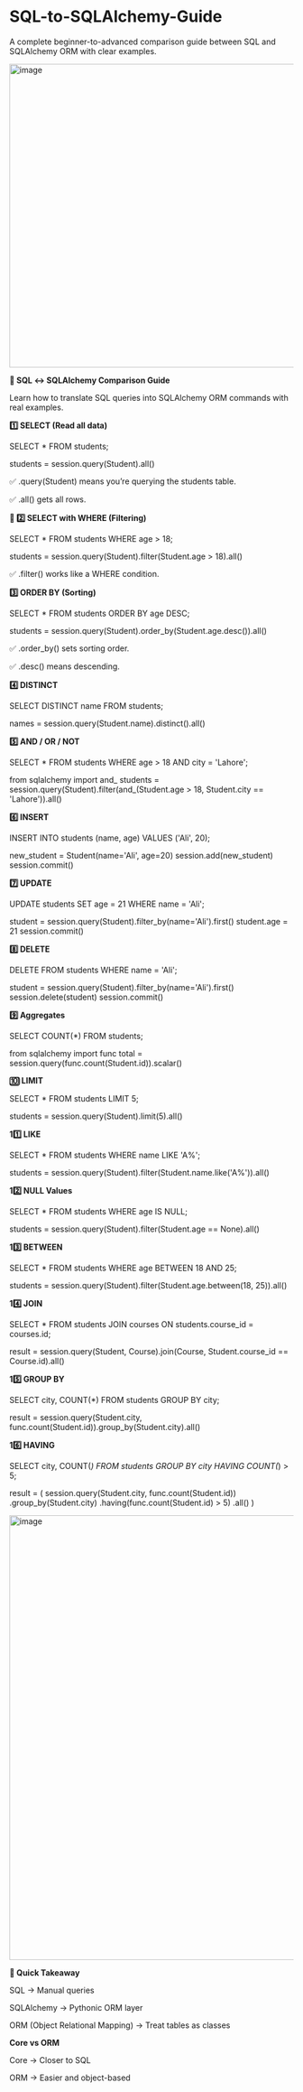 # SQL-to-SQLAlchemy-Guide
A complete beginner-to-advanced comparison guide between SQL and SQLAlchemy ORM with clear examples.

<img width="775" height="538" alt="image" src="https://github.com/user-attachments/assets/d724d272-3d3d-490d-957c-174340082673" />


**📘 SQL ↔ SQLAlchemy Comparison Guide**

Learn how to translate SQL queries into SQLAlchemy ORM commands with real examples.

**1️⃣ SELECT (Read all data)**

SELECT * FROM students;

students = session.query(Student).all()


✅ .query(Student) means you’re querying the students table.

✅ .all() gets all rows.

**🧠 2️⃣ SELECT with WHERE (Filtering)**

SELECT * FROM students WHERE age > 18;

students = session.query(Student).filter(Student.age > 18).all()


✅ .filter() works like a WHERE condition.

**3️⃣ ORDER BY (Sorting)**

SELECT * FROM students ORDER BY age DESC;

students = session.query(Student).order_by(Student.age.desc()).all()


✅ .order_by() sets sorting order.

✅ .desc() means descending.

**4️⃣ DISTINCT**

SELECT DISTINCT name FROM students;

names = session.query(Student.name).distinct().all()

**5️⃣ AND / OR / NOT**

SELECT * FROM students WHERE age > 18 AND city = 'Lahore';

from sqlalchemy import and_
students = session.query(Student).filter(and_(Student.age > 18, Student.city == 'Lahore')).all()

**6️⃣ INSERT**

INSERT INTO students (name, age) VALUES ('Ali', 20);

new_student = Student(name='Ali', age=20)
session.add(new_student)
session.commit()

**7️⃣ UPDATE**

UPDATE students SET age = 21 WHERE name = 'Ali';

student = session.query(Student).filter_by(name='Ali').first()
student.age = 21
session.commit()

**8️⃣ DELETE**

DELETE FROM students WHERE name = 'Ali';

student = session.query(Student).filter_by(name='Ali').first()
session.delete(student)
session.commit()

**9️⃣ Aggregates**

SELECT COUNT(*) FROM students;

from sqlalchemy import func
total = session.query(func.count(Student.id)).scalar()

**🔟 LIMIT**

SELECT * FROM students LIMIT 5;

students = session.query(Student).limit(5).all()

**11️⃣ LIKE**

SELECT * FROM students WHERE name LIKE 'A%';

students = session.query(Student).filter(Student.name.like('A%')).all()

**12️⃣ NULL Values**

SELECT * FROM students WHERE age IS NULL;

students = session.query(Student).filter(Student.age == None).all()

**13️⃣ BETWEEN**

SELECT * FROM students WHERE age BETWEEN 18 AND 25;

students = session.query(Student).filter(Student.age.between(18, 25)).all()

**14️⃣ JOIN**

SELECT * FROM students JOIN courses ON students.course_id = courses.id;

result = session.query(Student, Course).join(Course, Student.course_id == Course.id).all()

**15️⃣ GROUP BY**

SELECT city, COUNT(*) FROM students GROUP BY city;

result = session.query(Student.city, func.count(Student.id)).group_by(Student.city).all()

**16️⃣ HAVING**

SELECT city, COUNT(*) FROM students GROUP BY city HAVING COUNT(*) > 5;

result = (
    session.query(Student.city, func.count(Student.id))
    .group_by(Student.city)
    .having(func.count(Student.id) > 5)
    .all()
)

<img width="932" height="788" alt="image" src="https://github.com/user-attachments/assets/5ae0a46d-4ea4-476b-bb69-0fdc33e3dade" />


**🧩 Quick Takeaway**

SQL → Manual queries

SQLAlchemy → Pythonic ORM layer

ORM (Object Relational Mapping) → Treat tables as classes

**Core vs ORM**

Core → Closer to SQL

ORM → Easier and object-based

